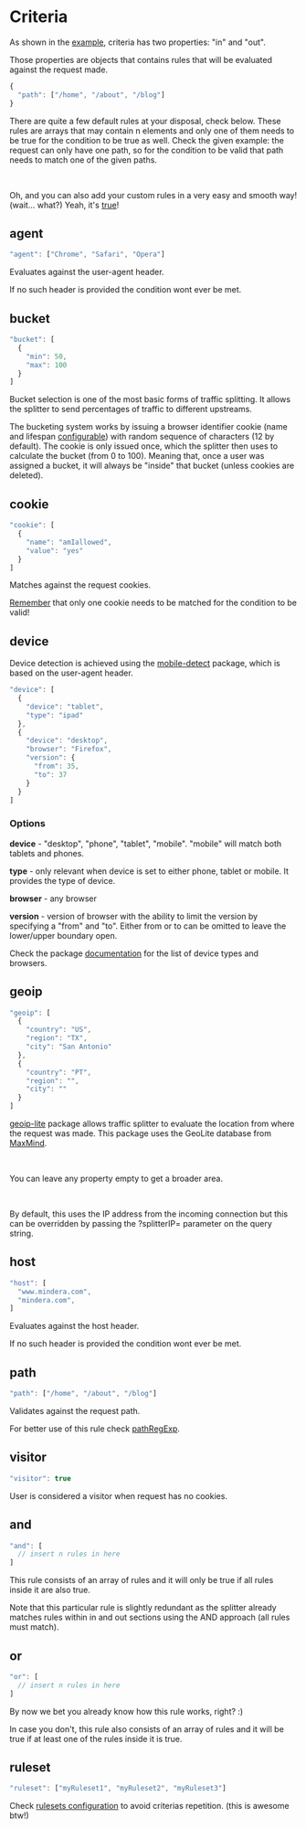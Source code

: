 # Criteria

As shown in the [example](#example), criteria has two properties: "in" and "out".

Those properties are objects that contains rules that will be evaluated against the request made.

```javascript
{
  "path": ["/home", "/about", "/blog"]
}
```

There are quite a few default rules at your disposal, check below. These rules are arrays that may contain n elements and only one of them needs to be true for the condition to be true as well. Check the given example: the request can only have one path, so for the condition to be valid that path needs to match one of the given paths.

<br>

Oh, and you can also add your custom rules in a very easy and smooth way! (wait... what?) Yeah, it's [true](#addrule)!

## agent
```javascript
"agent": ["Chrome", "Safari", "Opera"]
```

Evaluates against the user-agent header.

If no such header is provided the condition wont ever be met.

## bucket
```javascript
"bucket": [
  {
    "min": 50,
    "max": 100
  }
]
```

Bucket selection is one of the most basic forms of traffic splitting. It allows the splitter to send percentages of traffic to different upstreams.

The bucketing system works by issuing a browser identifier cookie (name and lifespan [configurable](#browserid)) with random sequence of characters (12 by default). The cookie is only issued once, which the splitter then uses to calculate the bucket (from 0 to 100). Meaning that, once a user was assigned a bucket, it will always be "inside" that bucket (unless cookies are deleted).

## cookie
```javascript
"cookie": [
  {
    "name": "amIallowed",
    "value": "yes"
  }
]
```

Matches against the request cookies.

[Remember](#criteria) that only one cookie needs to be matched for the condition to be valid!

## device

Device detection is achieved using the [mobile-detect](https://www.npmjs.com/package/mobile-detect) package, which is based on the user-agent header.

```javascript
"device": [
  {
    "device": "tablet",
    "type": "ipad"
  },
  {
    "device": "desktop",
    "browser": "Firefox",
    "version": {
      "from": 35,
      "to": 37
    }
  }
]
```

### Options

**device** - "desktop", "phone", "tablet", "mobile". "mobile" will match both tablets and phones.

**type** - only relevant when device is set to either phone, tablet or mobile. It provides the type of device.

**browser** - any browser

**version** - version of browser with the ability to limit the version by specifying a "from" and "to". Either from or to can be omitted to leave the lower/upper boundary open.

Check the package [documentation](http://hgoebl.github.io/mobile-detect.js/doc/MobileDetect.html) for the list of device types and browsers.

## geoip
```javascript
"geoip": [
  {
    "country": "US",
    "region": "TX",
    "city": "San Antonio"
  },
  {
    "country": "PT",
    "region": "",
    "city": ""
  }
]
```

[geoip-lite](https://www.npmjs.com/package/geoip-lite) package allows traffic splitter to evaluate the location from where the request was made. This package uses the GeoLite database from [MaxMind](https://www.maxmind.com).

<br>

You can leave any property empty to get a broader area.

<br>

By default, this uses the IP address from the incoming connection but this can be overridden by passing the ?splitterIP=<IP> parameter on the query string.

## host
```javascript
"host": [
  "www.mindera.com",
  "mindera.com",
]
```

Evaluates against the host header.

If no such header is provided the condition wont ever be met.

## path
```javascript
"path": ["/home", "/about", "/blog"]
```

Validates against the request path.

For better use of this rule check [pathRegExp](#pathregexp).

## visitor
```javascript
"visitor": true
```

User is considered a visitor when request has no cookies.

## and
```javascript
"and": [
  // insert n rules in here
]
```

This rule consists of an array of rules and it will only be true if all rules inside it are also true.

Note that this particular rule is slightly redundant as the splitter already matches rules within in and out sections using the AND approach (all rules must match).

## or
```javascript
"or": [
  // insert n rules in here
]
```

By now we bet you already know how this rule works, right? :)

In case you don't, this rule also consists of an array of rules and it will be true if at least one of the rules inside it is true.

## ruleset
```javascript
"ruleset": ["myRuleset1", "myRuleset2", "myRuleset3"]
```

Check [rulesets configuration](#rulesets) to avoid criterias repetition. (this is awesome btw!)
